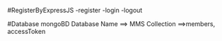 #RegisterByExpressJS
-register
-login
-logout

#Database mongoBD
Database Name ==> MMS
Collection ==>members, accessToken
